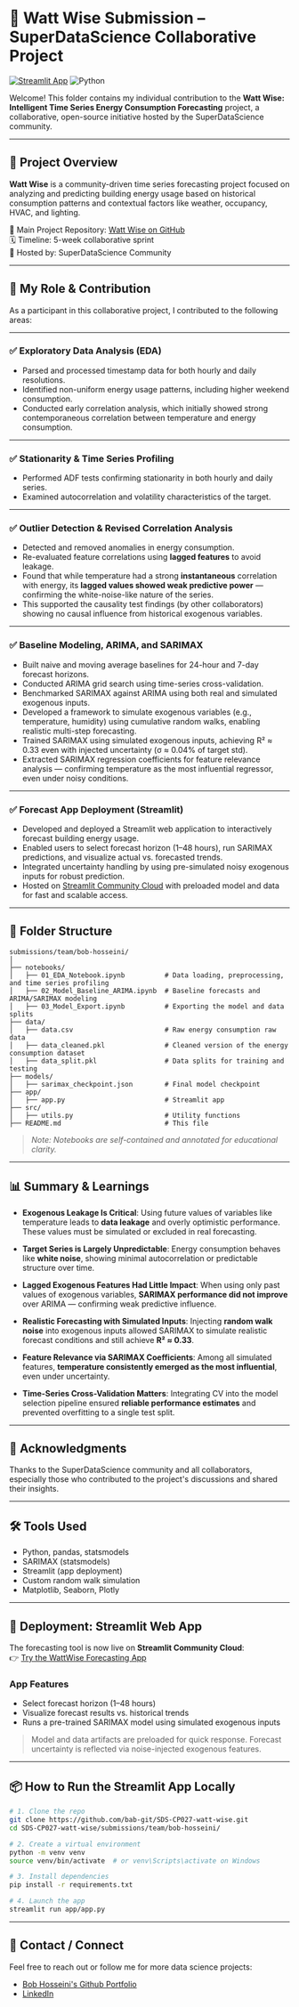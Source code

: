 # 🧠 Watt Wise Submission – SuperDataScience Collaborative Project
[![Streamlit App](https://img.shields.io/badge/Live%20App-Streamlit-brightgreen?logo=streamlit)](https://watt-wise-bob-app.streamlit.app)
![Python](https://img.shields.io/badge/Python-3.12-blue?logo=python)
<!-- ![GitHub stars](https://img.shields.io/github/stars/bab-git/SDS-CP027-watt-wise?style=social) -->
<!-- ![GitHub forks](https://img.shields.io/github/forks/bab-git/SDS-CP027-watt-wise?style=social) -->

Welcome! This folder contains my individual contribution to the **Watt Wise: Intelligent Time Series Energy Consumption Forecasting** project, a collaborative, open-source initiative hosted by the SuperDataScience community.

---

## 📌 Project Overview

**Watt Wise** is a community-driven time series forecasting project focused on analyzing and predicting building energy usage based on historical consumption patterns and contextual factors like weather, occupancy, HVAC, and lighting.

🔗 Main Project Repository: [Watt Wise on GitHub](https://github.com/SuperDataScience-Community-Projects/SDS-CP027-watt-wise)  
🗓️ Timeline: 5-week collaborative sprint  
🧠 Hosted by: SuperDataScience Community  

---

## 👤 My Role & Contribution

As a participant in this collaborative project, I contributed to the following areas:

---

### ✅ **Exploratory Data Analysis (EDA)**

* Parsed and processed timestamp data for both hourly and daily resolutions.
* Identified non-uniform energy usage patterns, including higher weekend consumption.
* Conducted early correlation analysis, which initially showed strong contemporaneous correlation between temperature and energy consumption.

---

### ✅ **Stationarity & Time Series Profiling**

* Performed ADF tests confirming stationarity in both hourly and daily series.
* Examined autocorrelation and volatility characteristics of the target.

---

### ✅ **Outlier Detection & Revised Correlation Analysis**

* Detected and removed anomalies in energy consumption.
* Re-evaluated feature correlations using **lagged features** to avoid leakage.
* Found that while temperature had a strong **instantaneous** correlation with energy, its **lagged values showed weak predictive power** — confirming the white-noise-like nature of the series.
* This supported the causality test findings (by other collaborators) showing no causal influence from historical exogenous variables.

---

### ✅ **Baseline Modeling, ARIMA, and SARIMAX**

* Built naive and moving average baselines for 24-hour and 7-day forecast horizons.
* Conducted ARIMA grid search using time-series cross-validation.
* Benchmarked SARIMAX against ARIMA using both real and simulated exogenous inputs.
* Developed a framework to simulate exogenous variables (e.g., temperature, humidity) using cumulative random walks, enabling realistic multi-step forecasting.
* Trained SARIMAX using simulated exogenous inputs, achieving R² ≈ 0.33 even with injected uncertainty (σ ≈ 0.04% of target std).
* Extracted SARIMAX regression coefficients for feature relevance analysis — confirming temperature as the most influential regressor, even under noisy conditions.

---

### ✅ **Forecast App Deployment (Streamlit)**

* Developed and deployed a Streamlit web application to interactively forecast building energy usage.
* Enabled users to select forecast horizon (1–48 hours), run SARIMAX predictions, and visualize actual vs. forecasted trends.
* Integrated uncertainty handling by using pre-simulated noisy exogenous inputs for robust prediction.
* Hosted on [Streamlit Community Cloud](https://watt-wise-bob-app.streamlit.app) with preloaded model and data for fast and scalable access.


---

## 📂 Folder Structure

```plaintext
submissions/team/bob-hosseini/
│
├── notebooks/
│   ├── 01_EDA_Notebook.ipynb          # Data loading, preprocessing, and time series profiling
│   ├── 02_Model_Baseline_ARIMA.ipynb  # Baseline forecasts and ARIMA/SARIMAX modeling
│   ├── 03_Model_Export.ipynb          # Exporting the model and data splits
├── data/
│   ├── data.csv                       # Raw energy consumption raw data
│   ├── data_cleaned.pkl               # Cleaned version of the energy consumption dataset
│   ├── data_split.pkl                 # Data splits for training and testing
├── models/
│   ├── sarimax_checkpoint.json        # Final model checkpoint
├── app/
│   ├── app.py                         # Streamlit app
├── src/
│   ├── utils.py                       # Utility functions
├── README.md                          # This file
```

> *Note: Notebooks are self-contained and annotated for educational clarity.*

---

## 📊 Summary & Learnings

* **Exogenous Leakage Is Critical**: Using future values of variables like temperature leads to **data leakage** and overly optimistic performance. These values must be simulated or excluded in real forecasting.

* **Target Series is Largely Unpredictable**: Energy consumption behaves like **white noise**, showing minimal autocorrelation or predictable structure over time.

* **Lagged Exogenous Features Had Little Impact**: When using only past values of exogenous variables, **SARIMAX performance did not improve** over ARIMA — confirming weak predictive influence.

* **Realistic Forecasting with Simulated Inputs**: Injecting **random walk noise** into exogenous inputs allowed SARIMAX to simulate realistic forecast conditions and still achieve **R² ≈ 0.33**.

* **Feature Relevance via SARIMAX Coefficients**: Among all simulated features, **temperature consistently emerged as the most influential**, even under uncertainty.

* **Time-Series Cross-Validation Matters**: Integrating CV into the model selection pipeline ensured **reliable performance estimates** and prevented overfitting to a single test split.

---

## 🙌 Acknowledgments

Thanks to the SuperDataScience community and all collaborators, especially those who contributed to the project's discussions and shared their insights.  

---

## 🛠️ Tools Used

- Python, pandas, statsmodels
- SARIMAX (statsmodels)
- Streamlit (app deployment)
- Custom random walk simulation
- Matplotlib, Seaborn, Plotly


---

## 🚀 Deployment: Streamlit Web App

The forecasting tool is now live on **Streamlit Community Cloud**:  
👉 [Try the WattWise Forecasting App](https://watt-wise-bob-app.streamlit.app)

### App Features
- Select forecast horizon (1–48 hours)
- Visualize forecast results vs. historical trends
- Runs a pre-trained SARIMAX model using simulated exogenous inputs

> Model and data artifacts are preloaded for quick response. Forecast uncertainty is reflected via noise-injected exogenous features.

---

## 📦 How to Run the Streamlit App Locally

```bash
# 1. Clone the repo
git clone https://github.com/bab-git/SDS-CP027-watt-wise.git
cd SDS-CP027-watt-wise/submissions/team/bob-hosseini/

# 2. Create a virtual environment
python -m venv venv
source venv/bin/activate  # or venv\Scripts\activate on Windows

# 3. Install dependencies
pip install -r requirements.txt

# 4. Launch the app
streamlit run app/app.py

```


---

## 📧 Contact / Connect

Feel free to reach out or follow me for more data science projects:

* [Bob Hosseini's Github Portfolio](https://github.com/bab-git)
* [LinkedIn](https://www.linkedin.com/in/bhosseini/)